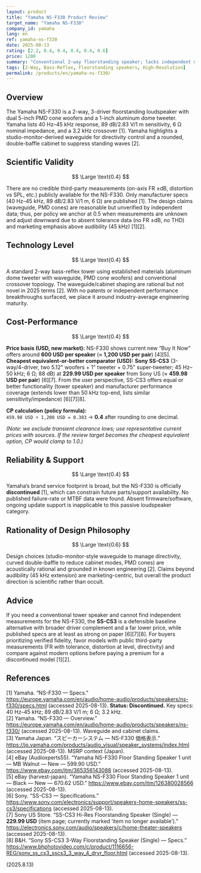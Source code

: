 ```yaml
---
layout: product
title: "Yamaha NS-F330 Product Review"
target_name: "Yamaha NS-F330"
company_id: yamaha
lang: en
ref: yamaha-ns-f330
date: 2025-08-13
rating: [2.2, 0.4, 0.4, 0.4, 0.4, 0.6]
price: 1200
summary: "Conventional 2-way floorstanding speaker; lacks independent measurements and is now discontinued, yielding middling scientific validity and cost-performance versus cheaper 3-way alternatives"
tags: [2-Way, Bass-Reflex, Floorstanding speakers, High-Resolution]
permalink: /products/en/yamaha-ns-f330/
---
```

## Overview

The Yamaha NS-F330 is a 2-way, 3-driver floorstanding loudspeaker with dual 5-inch PMD cone woofers and a 1-inch aluminum dome tweeter. Yamaha lists 40 Hz–45 kHz response, 89 dB/2.83 V/1 m sensitivity, 6 Ω nominal impedance, and a 3.2 kHz crossover [1]. Yamaha highlights a studio-monitor-derived waveguide for directivity control and a rounded, double-baffle cabinet to suppress standing waves [2].

## Scientific Validity

$$ \Large \text{0.4} $$

There are no credible third-party measurements (on-axis FR ±dB, distortion vs SPL, etc.) publicly available for the NS-F330. Only manufacturer specs (40 Hz–45 kHz, 89 dB/2.83 V/1 m, 6 Ω) are published [1]. The design claims (waveguide, PMD cones) are reasonable but unverified by independent data; thus, per policy we anchor at 0.5 when measurements are unknown and adjust downward due to absent tolerance data (no FR ±dB, no THD) and marketing emphasis above audibility (45 kHz) [1][2].

## Technology Level

$$ \Large \text{0.4} $$

A standard 2-way bass-reflex tower using established materials (aluminum dome tweeter with waveguide, PMD cone woofers) and conventional crossover topology. The waveguide/cabinet shaping are rational but not novel in 2025 terms [2]. With no patents or independent performance breakthroughs surfaced, we place it around industry-average engineering maturity.

## Cost-Performance

$$ \Large \text{0.4} $$

**Price basis (USD, new market):** NS-F330 shows current new “Buy It Now” offers around **600 USD per speaker** (≈ **1,200 USD per pair**) [4][5].  
**Cheapest equivalent-or-better comparator (USD):** **Sony SS-CS3** (3-way/4-driver, two 5.12" woofers + 1" tweeter + 0.75" super-tweeter; 45 Hz–50 kHz; 6 Ω; 88 dB) at **229.99 USD per speaker** from Sony US (≈ **459.98 USD per pair**) [6][7]. From the user perspective, SS-CS3 offers equal or better functionality (tower speaker) and manufacturer performance coverage (extends lower than 50 kHz top-end, lists similar sensitivity/impedance) [6][7][8].

**CP calculation (policy formula):**  
`459.98 USD ÷ 1,200 USD = 0.383` → **0.4** after rounding to one decimal.

*(Note: we exclude transient clearance lows; use representative current prices with sources. If the review target becomes the cheapest equivalent option, CP would clamp to 1.0.)*

## Reliability & Support

$$ \Large \text{0.4} $$

Yamaha’s brand service footprint is broad, but the NS-F330 is officially **discontinued** [1], which can constrain future parts/support availability. No published failure-rate or MTBF data were found. Absent firmware/software, ongoing update support is inapplicable to this passive loudspeaker category.

## Rationality of Design Philosophy

$$ \Large \text{0.6} $$

Design choices (studio-monitor-style waveguide to manage directivity, curved double-baffle to reduce cabinet modes, PMD cones) are acoustically rational and grounded in known engineering [2]. Claims beyond audibility (45 kHz extension) are marketing-centric, but overall the product direction is scientific rather than occult.

## Advice

If you need a conventional tower speaker and cannot find independent measurements for the NS-F330, the **SS-CS3** is a defensible baseline alternative with broader driver complement and a far lower price, while published specs are at least as strong on paper [6][7][8]. For buyers prioritizing verified fidelity, favor models with public third-party measurements (FR with tolerance, distortion at level, directivity) and compare against modern options before paying a premium for a discontinued model [1][2].

## References

[1] Yamaha. “NS-F330 — Specs.” https://europe.yamaha.com/en/audio/home-audio/products/speakers/ns-f330/specs.html (accessed 2025-08-13). **Status: Discontinued.** Key specs: 40 Hz–45 kHz; 89 dB/2.83 V/1 m; 6 Ω; 3.2 kHz.  
[2] Yamaha. “NS-F330 — Overview.” https://europe.yamaha.com/en/audio/home-audio/products/speakers/ns-f330/ (accessed 2025-08-13). Waveguide and cabinet claims.  
[3] Yamaha Japan. “スピーカーシステム — NS-F330 価格表示.” https://jp.yamaha.com/products/audio_visual/speaker_systems/index.html (accessed 2025-08-13). MSRP context (Japan).  
[4] eBay (Audioxperts55). “Yamaha NS-F330 Floor Standing Speaker 1 unit — MB Walnut — New — 599.90 USD.” https://www.ebay.com/itm/365356143088 (accessed 2025-08-13).  
[5] eBay (harvest-japan). “Yamaha NS-F330 Floor Standing Speaker 1 unit — Black — New — 670.62 USD.” https://www.ebay.com/itm/126380028566 (accessed 2025-08-13).  
[6] Sony. “SS-CS3 — Specifications.” https://www.sony.com/electronics/support/speakers-home-speakers/ss-cs3/specifications (accessed 2025-08-13).  
[7] Sony US Store. “SS-CS3 Hi-Res Floorstanding Speaker (Single) — **229.99 USD** (item page; currently marked ‘item no longer available’).” https://electronics.sony.com/audio/speakers/c/home-theater-speakers (accessed 2025-08-13).  
[8] B&H. “Sony SS-CS3 3-Way Floorstanding Speaker (Single) — Specs.” https://www.bhphotovideo.com/c/product/1116656-REG/sony_ss_cs3_sscs3_3_way_4_drvr_floor.html (accessed 2025-08-13).

(2025.8.13)

